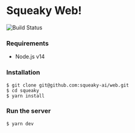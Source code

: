 # Squeaky Web!

![Build Status](https://codebuild.eu-west-1.amazonaws.com/badges?uuid=eyJlbmNyeXB0ZWREYXRhIjoiZXMzVFE1RlhJeU9Oa1pYbjBIdklLWTFGVUZ6L2xQTUY4bEYzcXNMdm1YVmxpa0M5elFGc2pBYWlHR1QwTE5PNnNvbTlzN0tBTHVZV2RhOTVtZEdkd0dNPSIsIml2UGFyYW1ldGVyU3BlYyI6IlpSc1VUUVBMbzBKQWUxOHYiLCJtYXRlcmlhbFNldFNlcmlhbCI6MX0%3D&branch=main)

### Requirements
- Node.js v14

### Installation
```shell
$ git clone git@github.com:squeaky-ai/web.git
$ cd squeaky
$ yarn install
```

### Run the server
```shell
$ yarn dev
```
